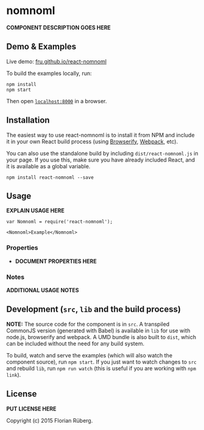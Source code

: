 # nomnoml

__COMPONENT DESCRIPTION GOES HERE__


## Demo & Examples

Live demo: [fru.github.io/react-nomnoml](http://fru.github.io/react-nomnoml/)

To build the examples locally, run:

```
npm install
npm start
```

Then open [`localhost:8000`](http://localhost:8000) in a browser.


## Installation

The easiest way to use react-nomnoml is to install it from NPM and include it in your own React build process (using [Browserify](http://browserify.org), [Webpack](http://webpack.github.io/), etc).

You can also use the standalone build by including `dist/react-nomnoml.js` in your page. If you use this, make sure you have already included React, and it is available as a global variable.

```
npm install react-nomnoml --save
```


## Usage

__EXPLAIN USAGE HERE__

```
var Nomnoml = require('react-nomnoml');

<Nomnoml>Example</Nomnoml>
```

### Properties

* __DOCUMENT PROPERTIES HERE__

### Notes

__ADDITIONAL USAGE NOTES__


## Development (`src`, `lib` and the build process)

**NOTE:** The source code for the component is in `src`. A transpiled CommonJS version (generated with Babel) is available in `lib` for use with node.js, browserify and webpack. A UMD bundle is also built to `dist`, which can be included without the need for any build system.

To build, watch and serve the examples (which will also watch the component source), run `npm start`. If you just want to watch changes to `src` and rebuild `lib`, run `npm run watch` (this is useful if you are working with `npm link`).

## License

__PUT LICENSE HERE__

Copyright (c) 2015 Florian Rüberg.

